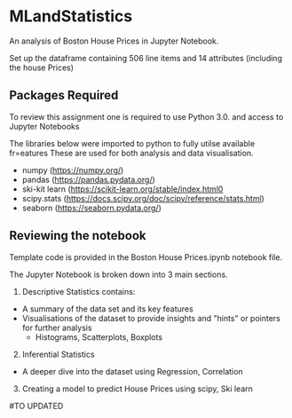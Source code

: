 # MLandStatistics

An analysis of Boston House Prices in Jupyter Notebook.

Set up the dataframe containing 506 line items and 14 attributes (including the house Prices)

## Packages Required
To review this assignment one is required to use Python 3.0. and access to Jupyter Notebooks

The libraries below were imported to python to fully utilse available fr=eatures
These are used for both analysis and data visualisation.

- numpy (https://numpy.org/)
- pandas (https://pandas.pydata.org/)
- ski-kit learn (https://scikit-learn.org/stable/index.html0
- scipy.stats (https://docs.scipy.org/doc/scipy/reference/stats.html)
- seaborn (https://seaborn.pydata.org/)

## Reviewing the notebook
Template code is provided in the Boston House Prices.ipynb notebook file. 

The Jupyter Notebook is broken down into 3 main sections.

1. Descriptive Statistics contains:
  - A summary of the data set and its key features
  - Visualisations of the dataset to provide insights and "hints" or pointers for further analysis
    - Histograms, Scatterplots, Boxplots
    
2. Inferential Statistics
  - A deeper dive into the dataset using Regression, Correlation
  
3. Creating a model to predict House Prices using scipy, Ski learn

#TO UPDATED


